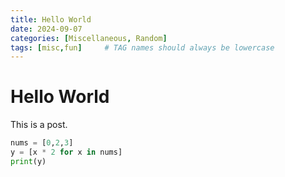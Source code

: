 ```yaml
---
title: Hello World
date: 2024-09-07
categories: [Miscellaneous, Random]
tags: [misc,fun]     # TAG names should always be lowercase
---
```

# Hello World

This is a post. 

```python
nums = [0,2,3]
y = [x * 2 for x in nums]
print(y)
```